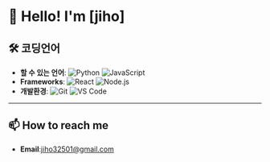 # 👋 Hello! I'm [jiho]

## 🛠️ 코딩언어

- **할 수 있는 언어**: ![Python](https://img.shields.io/badge/-Python-3776AB?style=flat-square&logo=python&logoColor=ffffff) ![JavaScript](https://img.shields.io/badge/-JavaScript-F7DF1E?style=flat-square&logo=javascript&logoColor=000000)
- **Frameworks**: ![React](https://img.shields.io/badge/-React-61DAFB?style=flat-square&logo=react&logoColor=000000) ![Node.js](https://img.shields.io/badge/-Node.js-339933?style=flat-square&logo=node.js&logoColor=ffffff)
- **개발환경**: ![Git](https://img.shields.io/badge/-Git-F05032?style=flat-square&logo=git&logoColor=ffffff) ![VS Code](https://img.shields.io/badge/-VS%20Code-007ACC?style=flat-square&logo=visual-studio-code&logoColor=ffffff)
---

## 📫 How to reach me

- **Email**:jiho32501@gmail.com

